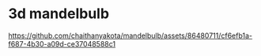 # 3d mandelbulb


https://github.com/chaithanyakota/mandelbulb/assets/86480711/cf6efb1a-f687-4b30-a09d-ce37048588c1

